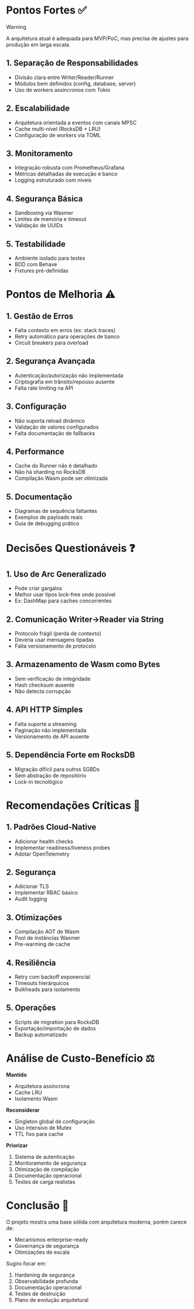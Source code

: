 # Pontos Fortes ✅

> [!WARNING]
> A arquitetura atual é adequada para MVP/PoC, mas precisa de ajustes para produção em larga escala.

## 1. Separação de Responsabilidades

- Divisão clara entre Writer/Reader/Runner
- Módulos bem definidos (config, database, server)
- Uso de workers assíncronos com Tokio

## 2. Escalabilidade

- Arquitetura orientada a eventos com canais MPSC
- Cache multi-nível (RocksDB + LRU)
- Configuração de workers via TOML

## 3. Monitoramento

- Integração robusta com Prometheus/Grafana
- Métricas detalhadas de execução e banco
- Logging estruturado com níveis

## 4. Segurança Básica

- Sandboxing via Wasmer
- Limites de memória e timeout
- Validação de UUIDs

## 5. Testabilidade

- Ambiente isolado para testes
- BDD com Behave
- Fixtures pré-definidas

# Pontos de Melhoria ⚠️

## 1. Gestão de Erros

- Falta contexto em erros (ex: stack traces)
- Retry automático para operações de banco
- Circuit breakers para overload

## 2. Segurança Avançada

- Autenticação/autorização não implementada
- Criptografia em trânsito/repouso ausente
- Falta rate limiting na API

## 3. Configuração

- Não suporta reload dinâmico
- Validação de valores configurados
- Falta documentação de fallbacks

## 4. Performance

- Cache do Runner não é detalhado
- Não há sharding no RocksDB
- Compilação Wasm pode ser otimizada

## 5. Documentação

- Diagramas de sequência faltantes
- Exemplos de payloads reais
- Guia de debugging prático

# Decisões Questionáveis ❓

## 1. Uso de Arc<Mutex> Generalizado

- Pode criar gargalos
- Melhor usar tipos lock-free onde possível
- Ex: DashMap para caches concorrentes

## 2. Comunicação Writer→Reader via String

- Protocolo frágil (perda de contexto)
- Deveria usar mensagens tipadas
- Falta versionamento de protocolo

## 3. Armazenamento de Wasm como Bytes

- Sem verificação de integridade
- Hash checksum ausente
- Não detecta corrupção

## 4. API HTTP Simples

- Falta suporte a streaming
- Paginação não implementada
- Versionamento de API ausente

## 5. Dependência Forte em RocksDB

- Migração difícil para outros SGBDs
- Sem abstração de repositório
- Lock-in tecnológico

# Recomendações Críticas 🚀

## 1. Padrões Cloud-Native

- Adicionar health checks
- Implementar readiness/liveness probes
- Adotar OpenTelemetry

## 2. Segurança

- Adicionar TLS
- Implementar RBAC básico
- Audit logging

## 3. Otimizações

- Compilação AOT de Wasm
- Pool de instâncias Wasmer
- Pre-warming de cache

## 4. Resiliência

- Retry com backoff exponencial
- Timeouts hierárquicos
- Bulkheads para isolamento

## 5. Operações

- Scripts de migration para RocksDB
- Exportação/importação de dados
- Backup automatizado

# Análise de Custo-Benefício ⚖️

**Mantido**

- Arquitetura assíncrona
- Cache LRU
- Isolamento Wasm

**Reconsiderar**

- Singleton global de configuração
- Uso intensivo de Mutex
- TTL fixo para cache

**Priorizar**

1. Sistema de autenticação
2. Monitoramento de segurança
3. Otimização de compilação
4. Documentação operacional
5. Testes de carga realistas

# Conclusão 🎯

O projeto mostra uma base sólida com arquitetura moderna, porém carece de:

- Mecanismos enterprise-ready
- Governança de segurança
- Otimizações de escala

Sugiro focar em:

1. Hardening de segurança
2. Observabilidade profunda
3. Documentação operacional
4. Testes de destruição
5. Plano de evolução arquitetural
